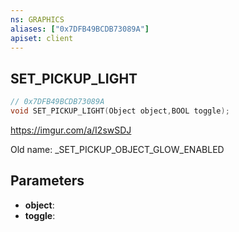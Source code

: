 ```yaml
---
ns: GRAPHICS
aliases: ["0x7DFB49BCDB73089A"]
apiset: client
---
```

## SET_PICKUP_LIGHT

```c
// 0x7DFB49BCDB73089A
void SET_PICKUP_LIGHT(Object object,BOOL toggle);
```

https://imgur.com/a/I2swSDJ

Old name: _SET_PICKUP_OBJECT_GLOW_ENABLED

## Parameters
* **object**:
* **toggle**:



